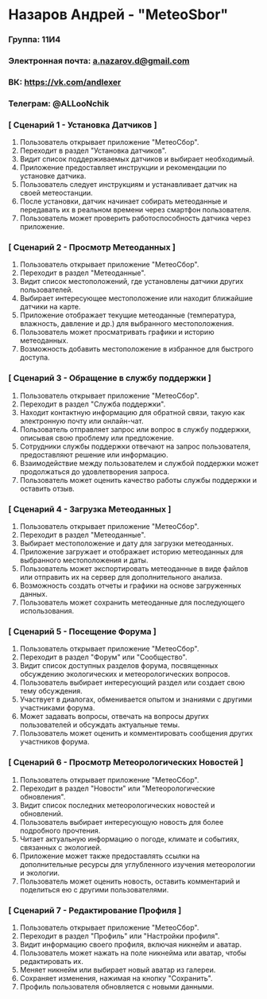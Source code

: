 # Назаров Андрей - "MeteoSbor"

### Группа: 11И4
### Электронная почта: a.nazarov.d@gmail.com
### ВК: https://vk.com/andlexer
### Телеграм: @ALLooNchik

### [ Сценарий 1 - Установка Датчиков ]
1. Пользователь открывает приложение "МетеоСбор".
2. Переходит в раздел "Установка датчиков".
3. Видит список поддерживаемых датчиков и выбирает необходимый.
4. Приложение предоставляет инструкции и рекомендации по установке датчика.
5. Пользователь следует инструкциям и устанавливает датчик на своей метеостанции.
6. После установки, датчик начинает собирать метеоданные и передавать их в реальном времени через смартфон пользователя.
7. Пользователь может проверить работоспособность датчика через приложение.

### [ Сценарий 2 - Просмотр Метеоданных ]
1. Пользователь открывает приложение "МетеоСбор".
2. Переходит в раздел "Метеоданные".
3. Видит список местоположений, где установлены датчики других пользователей.
4. Выбирает интересующее местоположение или находит ближайшие датчики на карте.
5. Приложение отображает текущие метеоданные (температура, влажность, давление и др.) для выбранного местоположения.
6. Пользователь может просматривать графики и историю метеоданных.
7. Возможность добавить местоположение в избранное для быстрого доступа.

### [ Сценарий 3 - Обращение в службу поддержки ]
1. Пользователь открывает приложение "МетеоСбор".
2. Переходит в раздел "Служба поддержки".
3. Находит контактную информацию для обратной связи, такую как электронную почту или онлайн-чат.
4. Пользователь отправляет запрос или вопрос в службу поддержки, описывая свою проблему или предложение.
5. Сотрудники службы поддержки отвечают на запрос пользователя, предоставляют решение или информацию.
6. Взаимодействие между пользователем и службой поддержки может продолжаться до удовлетворения запроса.
7. Пользователь может оценить качество работы службы поддержки и оставить отзыв.

### [ Сценарий 4 - Загрузка Метеоданных ]
1. Пользователь открывает приложение "МетеоСбор".
2. Переходит в раздел "Метеоданные".
3. Выбирает местоположение и дату для загрузки метеоданных.
4. Приложение загружает и отображает историю метеоданных для выбранного местоположения и даты.
5. Пользователь может экспортировать метеоданные в виде файлов или отправить их на сервер для дополнительного анализа.
6. Возможность создать отчеты и графики на основе загруженных данных.
7. Пользователь может сохранить метеоданные для последующего использования.

### [ Сценарий 5 - Посещение Форума ]
1. Пользователь открывает приложение "МетеоСбор".
2. Переходит в раздел "Форум" или "Сообщество".
3. Видит список доступных разделов форума, посвященных обсуждению экологических и метеорологических вопросов.
4. Пользователь выбирает интересующий раздел или создает свою тему обсуждения.
5. Участвует в диалогах, обменивается опытом и знаниями с другими участниками форума.
6. Может задавать вопросы, отвечать на вопросы других пользователей и обсуждать актуальные темы.
7. Пользователь может оценить и комментировать сообщения других участников форума.

### [ Сценарий 6 - Просмотр Метеорологических Новостей ]
1. Пользователь открывает приложение "МетеоСбор".
2. Переходит в раздел "Новости" или "Метеорологические обновления".
3. Видит список последних метеорологических новостей и обновлений.
4. Пользователь выбирает интересующую новость для более подробного прочтения.
5. Читает актуальную информацию о погоде, климате и событиях, связанных с экологией.
6. Приложение может также предоставлять ссылки на дополнительные ресурсы для углубленного изучения метеорологии и экологии.
7. Пользователь может оценить новость, оставить комментарий и поделиться ею с другими пользователями.
### [ Сценарий 7 - Редактирование Профиля ]
1. Пользователь открывает приложение "МетеоСбор".
2. Переходит в раздел "Профиль" или "Настройки профиля".
3. Видит информацию своего профиля, включая никнейм и аватар.
4. Пользователь может нажать на поле никнейма или аватар, чтобы редактировать их.
5. Меняет никнейм или выбирает новый аватар из галереи.
6. Сохраняет изменения, нажимая на кнопку "Сохранить".
7. Профиль пользователя обновляется с новыми данными.
